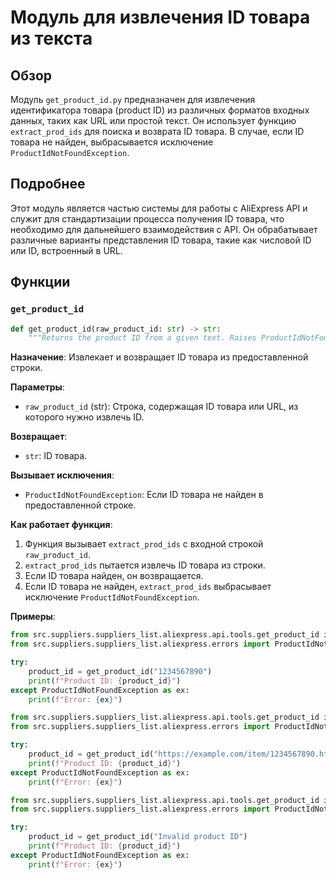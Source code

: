 # Модуль для извлечения ID товара из текста
## Обзор

Модуль `get_product_id.py` предназначен для извлечения идентификатора товара (product ID) из различных форматов входных данных, таких как URL или простой текст. Он использует функцию `extract_prod_ids` для поиска и возврата ID товара. В случае, если ID товара не найден, выбрасывается исключение `ProductIdNotFoundException`.

## Подробнее

Этот модуль является частью системы для работы с AliExpress API и служит для стандартизации процесса получения ID товара, что необходимо для дальнейшего взаимодействия с API. Он обрабатывает различные варианты представления ID товара, такие как числовой ID или ID, встроенный в URL.

## Функции

### `get_product_id`

```python
def get_product_id(raw_product_id: str) -> str:
    """Returns the product ID from a given text. Raises ProductIdNotFoundException on fail."""
```

**Назначение**: Извлекает и возвращает ID товара из предоставленной строки.

**Параметры**:

- `raw_product_id` (str): Строка, содержащая ID товара или URL, из которого нужно извлечь ID.

**Возвращает**:

- `str`: ID товара.

**Вызывает исключения**:

- `ProductIdNotFoundException`: Если ID товара не найден в предоставленной строке.

**Как работает функция**:

1.  Функция вызывает `extract_prod_ids` с входной строкой `raw_product_id`.
2.  `extract_prod_ids` пытается извлечь ID товара из строки.
3.  Если ID товара найден, он возвращается.
4.  Если ID товара не найден, `extract_prod_ids` выбрасывает исключение `ProductIdNotFoundException`.

**Примеры**:

```python
from src.suppliers.suppliers_list.aliexpress.api.tools.get_product_id import get_product_id
from src.suppliers.suppliers_list.aliexpress.errors import ProductIdNotFoundException

try:
    product_id = get_product_id("1234567890")
    print(f"Product ID: {product_id}")
except ProductIdNotFoundException as ex:
    print(f"Error: {ex}")
```

```python
from src.suppliers.suppliers_list.aliexpress.api.tools.get_product_id import get_product_id
from src.suppliers.suppliers_list.aliexpress.errors import ProductIdNotFoundException

try:
    product_id = get_product_id("https://example.com/item/1234567890.html")
    print(f"Product ID: {product_id}")
except ProductIdNotFoundException as ex:
    print(f"Error: {ex}")
```
```python
from src.suppliers.suppliers_list.aliexpress.api.tools.get_product_id import get_product_id
from src.suppliers.suppliers_list.aliexpress.errors import ProductIdNotFoundException

try:
    product_id = get_product_id("Invalid product ID")
    print(f"Product ID: {product_id}")
except ProductIdNotFoundException as ex:
    print(f"Error: {ex}")